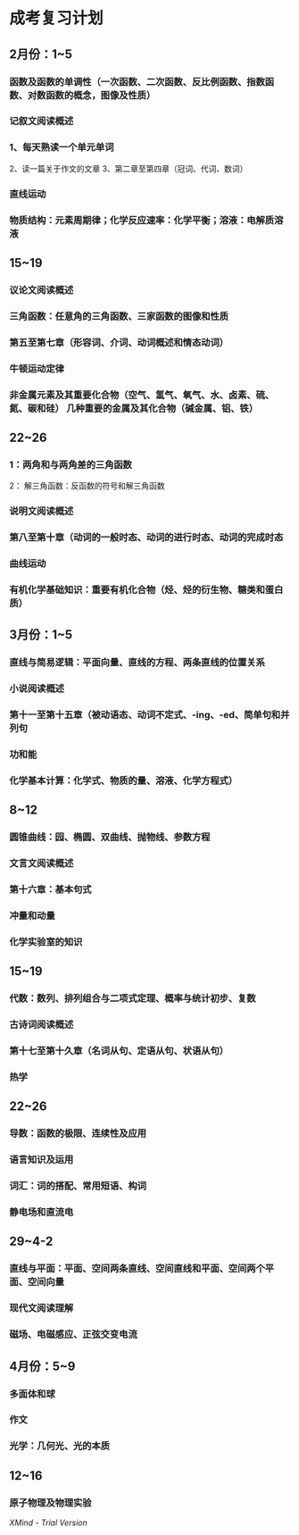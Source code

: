 # 成考复习计划

##  2月份：1~5

### 函数及函数的单调性（一次函数、二次函数、反比例函数、指数函数、对数函数的概念，图像及性质）

### 记叙文阅读概述

### 1、每天熟读一个单元单词                                  
2、读一篇关于作文的文章                            3、第二章至第四章（冠词、代词、数词）

### 直线运动

###  物质结构：元素周期律；化学反应速率：化学平衡；溶液：电解质溶液

##           15~19

### 议论文阅读概述

### 三角函数：任意角的三角函数、三家函数的图像和性质

###  第五至第七章（形容词、介词、动词概述和情态动词）

###  牛顿运动定律

### 非金属元素及其重要化合物（空气、氢气、氧气、水、卤素、硫、氮、碳和硅）                        几种重要的金属及其化合物（碱金属、铝、铁）

##          22~26

###  1：两角和与两角差的三角函数                         
2： 解三角函数：反函数的符号和解三角函数

###  说明文阅读概述

###  第八至第十章（动词的一般时态、动词的进行时态、动词的完成时态

###  曲线运动

###  有机化学基础知识：重要有机化合物（烃、烃的衍生物、糖类和蛋白质）

## 3月份：1~5

###  直线与简易逻辑：平面向量、直线的方程、两条直线的位置关系

###  小说阅读概述

### 第十一至第十五章（被动语态、动词不定式、-ing、-ed、简单句和并列句

###  功和能

###  化学基本计算：化学式、物质的量、溶液、化学方程式）

##            8~12

###  圆锥曲线：园、椭圆、双曲线、抛物线、参数方程

###  文言文阅读概述

###  第十六章：基本句式

### 冲量和动量

###  化学实验室的知识

##           15~19

### 代数：数列、排列组合与二项式定理、概率与统计初步、复数

###  古诗词阅读概述

###  第十七至第十久章（名词从句、定语从句、状语从句）

### 热学

###  

##          22~26

###  导数：函数的极限、连续性及应用

###  语言知识及运用

### 词汇：词的搭配、常用短语、构词

###  静电场和直流电 

##         29~4-2

###  直线与平面：平面、空间两条直线、空间直线和平面、空间两个平面、空间向量

###  现代文阅读理解

### 

###  磁场、电磁感应、正弦交变电流

##  4月份：5~9

###  多面体和球

###  作文

###  光学：几何光、光的本质

##          12~16

###  原子物理及物理实验

*XMind - Trial Version*